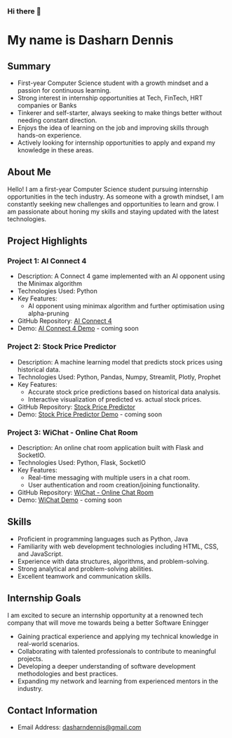 ### Hi there 👋

# My name is Dasharn Dennis

## Summary

- First-year Computer Science student with a growth mindset and a passion for continuous learning.
- Strong interest in internship opportunities at Tech, FinTech, HRT companies or Banks
- Tinkerer and self-starter, always seeking to make things better without needing constant direction.
- Enjoys the idea of learning on the job and improving skills through hands-on experience.
- Actively looking for internship opportunities to apply and expand my knowledge in these areas.

## About Me

Hello! I am a first-year Computer Science student pursuing internship opportunities in the tech industry. As someone with a growth mindset, I am constantly seeking new challenges and opportunities to learn and grow. I am passionate about honing my skills and staying updated with the latest technologies.

## Project Highlights

### Project 1: AI Connect 4

- Description: A Connect 4 game implemented with an AI opponent using the Minimax algorithm 
- Technologies Used: Python
- Key Features: 
  - AI opponent using minimax algorithm and further optimisation using alpha-pruning
- GitHub Repository: [AI Connect 4]()
- Demo: [AI Connect 4 Demo](https://github.com/Dasharn/AIConnect4) - coming soon

### Project 2: Stock Price Predictor

- Description: A machine learning model that predicts stock prices using historical data.
- Technologies Used: Python, Pandas, Numpy, Streamlit, Plotly, Prophet
- Key Features: 
  - Accurate stock price predictions based on historical data analysis.
  - Interactive visualization of predicted vs. actual stock prices.
- GitHub Repository: [Stock Price Predictor](https://github.com/Dasharn/StockPricePredictor)
- Demo: [Stock Price Predictor Demo](https://example.com/stock-price-predictor) - coming soon

### Project 3: WiChat - Online Chat Room

- Description: An online chat room application built with Flask and SocketIO.
- Technologies Used: Python, Flask, SocketIO
- Key Features: 
  - Real-time messaging with multiple users in a chat room.
  - User authentication and room creation/joining functionality.
- GitHub Repository: [WiChat - Online Chat Room](https://github.com/Dasharn/WiChat)
- Demo: [WiChat Demo](https://example.com/WiChat) - coming soon

## Skills

- Proficient in programming languages such as Python, Java
- Familiarity with web development technologies including HTML, CSS, and JavaScript.
- Experience with data structures, algorithms, and problem-solving.
- Strong analytical and problem-solving abilities.
- Excellent teamwork and communication skills.

## Internship Goals

I am excited to secure an internship opportunity at a renowned tech company that will move me towards being a better Software Eningger

- Gaining practical experience and applying my technical knowledge in real-world scenarios.
- Collaborating with talented professionals to contribute to meaningful projects.
- Developing a deeper understanding of software development methodologies and best practices.
- Expanding my network and learning from experienced mentors in the industry.

## Contact Information

- Email Address: dasharndennis@gmail.com




